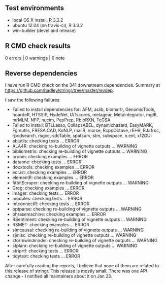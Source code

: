 ## Test environments
* local OS X install, R 3.3.2
* ubuntu 12.04 (on travis-ci), R 3.3.2
* win-builder (devel and release)

## R CMD check results

0 errors | 0 warnings | 0 note

## Reverse dependencies

I have run R CMD check on the 341 downstream dependencies. 
Summary at https://github.com/hadley/stringr/tree/master/revdep. 

I saw the following failures:

* Failed to install dependencies for: AFM, aslib, biomartr, GenomicTools, hoardeR, HTSSIP, HydeNet, IATscores, metagear, MetaIntegrator, mglR, mrMLM, NFP, nucim, PepPrep, RbioRXN, TcGSA
* Failed to install: BTLLasso, CollapsABEL, dynamichazard, EasyMARK, Fgmutils, FRESA.CAD, KoNLP, mailR, morse, RcppOctave, rEHR, RJafroc, rpcdsearch, rsgcc, sdcTable, spatsurv, stm, subspace, x.ent, x12GUI
* abjutils: checking tests ... ERROR
* ALA4R: checking re-building of vignette outputs ... WARNING
* bibliometrix: checking re-building of vignette outputs ... WARNING
* broom: checking examples ... ERROR
* dataone: checking tests ... ERROR
* docxtools: checking examples ... ERROR
* eclust: checking examples ... ERROR
* elementR: checking examples ... ERROR
* fitbitScraper: checking re-building of vignette outputs ... WARNING
* Greg: checking examples ... ERROR
* imager: checking tests ... ERROR
* modules: checking tests ... ERROR
* mtconnectR: checking tests ... ERROR
* optparse: checking re-building of vignette outputs ... WARNING
* phrasemachine: checking examples ... ERROR
* RSentiment: checking re-building of vignette outputs ... WARNING
* RSMET: checking examples ... ERROR
* simcausal: checking re-building of vignette outputs ... WARNING
* sjmisc: checking re-building of vignette outputs ... WARNING
* stormwindmodel: checking re-building of vignette outputs ... WARNING
* stplanr: checking re-building of vignette outputs ... WARNING
* striprtf: checking tests ... ERROR
* tidytext: checking tests ... ERROR

After carefully reading the reports, I believe that none of them are related to this release of stringr. This release is mostly small. There was one API change - I notified all maintainers about it on Jan 23.

